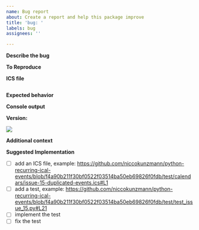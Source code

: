 ```yaml
---
name: Bug report
about: Create a report and help this package improve
title: 'bug: '
labels: bug
assignees: ''

---
```


**Describe the bug**
<!-- A clear and concise description of what the bug is. --> 

**To Reproduce**
<!-- Source code to reproduce the behavior. --> 

**ICS file**
<!-- Please paste an ICS file here which does not work or attach it. --> 

```
```

**Expected behavior**
<!-- A clear and concise description of what you expected to happen. --> 

**Console output**
<!-- If applicable, add output/screenshots to help explain your problem. --> 

**Version:**
<!-- Which Version do you use? --> 
![](https://raster.shields.io/badge/version-0.1.12b0-brightgreen.png)

**Additional context**
<!-- Add any other context about the problem here. Or maybe related issues. -->

**Suggested Implementation**
<!-- If possible, suggest a way of solving this. -->

- [ ] add an ICS file, example:
    https://github.com/niccokunzmann/python-recurring-ical-events/blob/f4a90b211f30bf0522f03514ba50eb69826f0fdb/test/calendars/issue-15-duplicated-events.ics#L1
- [ ] add a test, example:
    https://github.com/niccokunzmann/python-recurring-ical-events/blob/f4a90b211f30bf0522f03514ba50eb69826f0fdb/test/test_issue_15.py#L21
- [ ] implement the test
- [ ] fix the test
